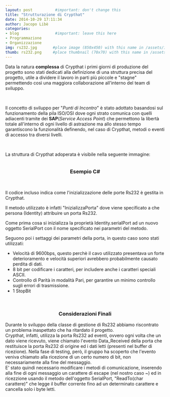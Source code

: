 ```yaml
---
layout: post          #important: don't change this
title: "Strutturazione di Crypthat"
date: 2014-10-29 17:11:34
author: Jacopo Libè
categories:
- blog                #important: leave this here
- Programmazione
- Organizzazione
img: rs232.jpg       #place image (850x450) with this name in /assets/img/blog/
thumb: rs232.png     #place thumbnail (70x70) with this name in /assets/img/blog/thumbs/
---
```

<p>
	Data la natura <b>complessa</b> di Crypthat i primi giorni di produzione del progetto sono stati dedicati alla definizione di una struttura precisa del progetto, utile a dividere il lavoro in parti più piccole e "stagne" permettendo così una maggiora collaborazione all'interno del team di sviluppo.
</p><br>

<!--more-->
<p>
	Il concetto di sviluppo per "<i>Punti di Incontro</i>" è stato adottato basandosi sul funzionamento della pila ISO/OSI dove ogni strato comunica con quelli adiacenti tramite dei <b>SAP</b>(<i>Service Access Point</i>) che permettono la libertà totale all'interno di ogni livello di astrazione ma allo stesso tempo garantiscono la funzionalità definendo, nel caso di Crypthat, metodi o eventi di accesso tra diversi livelli.<br>
</p><br>
<p>La struttura di Crypthat adoperata è visibile nella seguente immagine:</p>
<img class="img-responsive" src="{{ "/assets/img/posts/Struttura-Crypthat.png" | prepend: site.baseurl }}" alt="">
<p>
	
</p>
<center><h3> Esempio C# </h3></center>
<p>
	<script src="https://gist.github.com/artumino/30ca0c1bd2f3b45166da.js"></script><br>
	<p>Il codice incluso indica come l'inizializzazione delle porte Rs232 è gestita in Crypthat.</p>
	<p>Il metodo utilizzato è infatti "InizializzaPorta" dove viene specificato a che persona (Identity) attribuire un porta Rs232.</p>
	<p>Come prima cosa si inizializza la proprietà Identity.serialPort ad un nuovo oggetto SerialPort con il nome specificato nei parametri del metodo.</p>
	<p>Seguono poi i settaggi dei parametri della porta, in questo caso sono stati utilizzati:</p>
		<ul>
			<li>Velocità di 9600bps, questo perchè il cavo utilizzato presentava un forte deterioramento e velocità superiori avrebbero probabilmente causato perdita di dati.
			<li>8 bit per codificare i caratteri, per includere anche i caratteri speciali ASCII.
			<li>Controllo di Parità in modalità Pari, per garantire un minimo controllo sugli errori di trasmissione.
			<li>1 StopBit
		</ul>
</p>
<br>
<center><h3> Considerazioni Finali </h3></center>
<p>
	Durante lo sviluppo della classe di gestione di Rs232 abbiamo riscontrato un problema inaspettato che ha ritardato il progetto.<br>
	Crypthat, infatti, utilizza la porta Rs232 ad eventi, ovvero ogni volta che un dato viene ricevuto, viene chiamato l'evento Data_Received della porta che restituisce la porta Rs232 di origine ed i dati letti (presenti nel buffer di ricezione). Nella fase di testing, però, il gruppo ha scoperto che l'evento veniva chiamato alla ricezione di un certo numero di bit, non necessariamente alla fine del messaggio.<br>
	E' stato quindi necessario modificare i metodi di comunicazione, inserendo alla fine di ogni messaggio un carattere di escape (nel nostro caso ~) ed in ricezzione usando il metodo dell'oggetto SerialPort, "ReadTo(char carattere)" che legge il buffer corrente fino ad un determinato carattere e cancella solo i byte letti.<br>
</p>
<script src="https://gist.github.com/artumino/c6d2511c180c4faeb5fc.js"></script><br>
